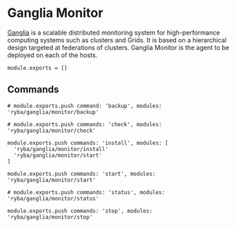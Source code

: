 
# Ganglia Monitor

[Ganglia](http://ganglia.sourceforge.net) is a scalable distributed monitoring system for high-performance computing systems such as clusters and Grids.
 It is based on a hierarchical design targeted at federations of clusters.
Ganglia Monitor is the agent to be deployed on each of the hosts.

    module.exports = []

## Commands

    # module.exports.push command: 'backup', modules: 'ryba/ganglia/monitor/backup'

    # module.exports.push commands: 'check', modules: 'ryba/ganglia/monitor/check'

    module.exports.push commands: 'install', modules: [
      'ryba/ganglia/monitor/install'
      'ryba/ganglia/monitor/start'
    ]

    module.exports.push commands: 'start', modules: 'ryba/ganglia/monitor/start'

    # module.exports.push commands: 'status', modules: 'ryba/ganglia/monitor/status'

    module.exports.push commands: 'stop', modules: 'ryba/ganglia/monitor/stop'
